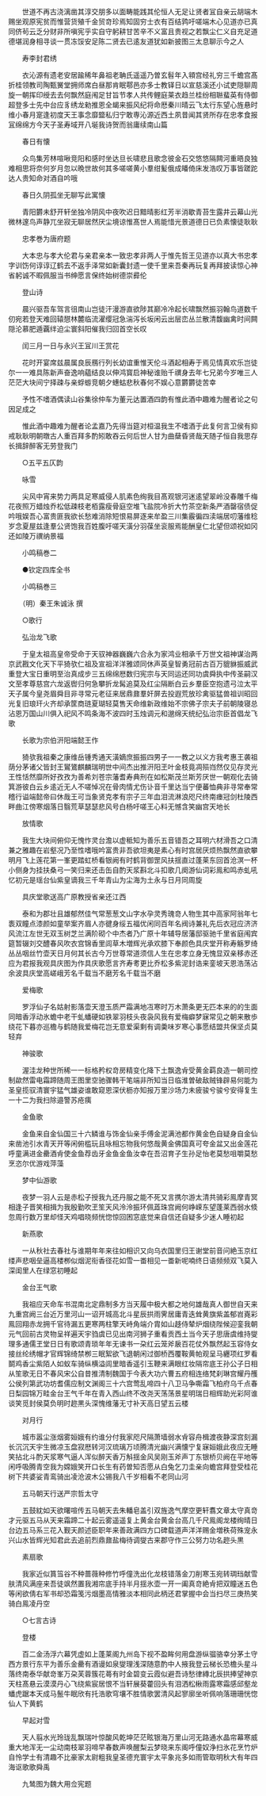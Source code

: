<!-- { "loadSidebar": true } -->
　　世道不再古浇漓凿其淳交朋多以面畴能践其伦恒人无足让贤者冝自亲云胡端木赐坐观原宪贫而惟营货殖千金贸竒珍焉知固穷士衣有百结鹑吁嗟端木心见道亦已真同侪茍云乏分财非所嗔宪乎实自守躬耕甘苦辛不义富且贵视之若飘尘仁义自充足道德堪润身相寻谈一贯冻馁安足陈二贤去已逺友道犹如新披图三太息聊示今之人

　　寿李封君绣

　　衣沁源有遗老安居踰稀年鼻祖老聃氏遥遥乃曽玄髫年入頖宫经礼穷三千蟾宫髙折桂领教司陶甄黉堂拥师席白昼那肯眠鄠邑亦多士教铎日以宣慈溪还小试吏隠聊周旋一朝挥印绶去去何飘然庭闱足甘旨节孝人共传鲤庭莱衣趋兰桂纷相聮蜚英有侍御超登多士先中台应豸绣龙勑推恩全朅来振风纪将命厯秦川晴云飞太行东望心旌悬时维小春月寔逢初度天王事念靡盬私归宁敢専沁源近西土夙昔闻其贤所存在忠孝食报冝绵绵方今天子圣寿域开八埏我诗贺而翁庸续南山篇

　　春日有懐

　　众鸟集芳林喧啾竞阳和感时坐达旦长啸悲且歌念彼金石交悠悠隔闗河重晤良独难相思将奈何岁月忽以晩世故何其多嗟嗟黄小羣绀髪俄成皤倚床发浩叹万事皆蹉跎达人贵知命对酒自吟哦

　　春日久阴孤坐无聊写此寓懐

　　青阳欝未舒开轩坐独冷阴风中夜吹迟日黯晴影红芳半消歇青苔生露井云幕山光微林邃鸟声静兀坐寂无聊居然厌尘境谅惟髙世人焉能惜光景道德日已负素懐徒耿耿

　　忠孝巻为唐府题

　　大本忠与孝大伦君与亲君亲本一致忠孝非两人于惟先哲王见道亦以真大书忠孝字训饬何谆谆辽鹤去不返手泽常如新囊封遗一使千里来吾秦再玩复再拜披读惊心神省躬诚不暇佩服当书绅愿言保终始树德崇彛伦

　　登山诗

　　晨兴驱吾车驾言徂南山岂徒汗漫游直欲陟其巅冷冷起长啸飘然振羽翰鸟道数千仞宛若登天难回辕憇林麓临流濯缨冠急湍泻长坂闲云出层峦丛兰散清馥幽禽时间闗隠沦慕肥遁覊绊迫尘寰斜阳催我归回首空长叹

　　闰三月一日与永兴王冝川王赏花

　　花时开宴席兹晨属良辰鴈行列长幼谊重惟天伦斗酒起相寿于焉见情真欢乐岂徒尔一一难具陈新声奋逸响藴结良以伸鸿寳启神秘谁贻千禩身去年七兄弟今岁唯三人茫茫大块间宁择疎与亲蜉蝣竞朝夕蟪蛄悲秋春何不娱心意欝欝徒苦幸

　　予性不嗜酒偶读山谷集徐仲车为董元达置酒四韵有惟此酒中趣难为醒者论之句因足成之

　　惟此酒中趣难为醒者论孟嘉乃先得当筵对桓温我生不嗜酒于此复何言卫侯有抑戒耿耿明朝暾古人重百拜多酌矧敢吞云何后世人甘为曲蘖昏贤哉天随子恒自我思存长揖辞醉客无劳登我门

　　○五平五仄韵

　　咏雪

　　尖风中宵来势力两具足寒威侵人肌素色绚我目髙观银河迷逺望翠岭没春雕千梅花夜照万蜡烛乔松低疎枝老栢露瘦骨庭空堆飞盐院冷折大竹茶空新条严酒罄宿债促吟哦娱吾心富贵匪我欲长愁难消除短恨易屏逐来牟盈三川集霰徧四渎端居叨藩维稔岁念夏屋兹逢羣公贤饱我百姓腹吁嗟天潢分羽葆坐衮服焉能酬皇仁北望但颂祝如冈还如陵万禩纳景福

　　小鸣稿巻二

　　●钦定四库全书

　　小鸣稿巻三

　　（明）秦王朱诚泳 撰

　　○歌行

　　弘治龙飞歌

　　于皇太祖高皇帝受命于天驭神器巍巍六合永为家鸿业相承千万世文祖神谋治两京武戡文化天下平猗欤仁祖及宣祖洋洋雅颂同休声英皇智勇冠前古百万貔貅振威武重登大宝日重明至治真成步三五绵绵厯数归宪宗与天同运还同功虞舜执中传圣嗣汉文至孝尊慈宫六龙返辔归何急攀折龙髯追莫及红尘隔断白云乡羣臣空抱遗弓泣太平天子属今皇尧眉舜目非寻常元老征来居鼎鼐羣奸屏去投遐荒放珍禽驱猛兽祖训昭回光复旧琅玕火齐却承筐商琏夏瑚轻莫售天命维新政维始不宗佛子宗夫子前朝陵寝总沾恩万国山川俱入祀风不鸣条海不波四时玉烛调元和邈绵天统纪弘治宗臣首倡龙飞歌

　　长歌为宗伯汧阳端懿王作

　　猗欤我祖秦之康维岳锺秀通天潢嫡庶振振四男子一一教之以义方我考惠王袭祖荫分茅诸父皆封王鸑鷟麒麟瑞明世中间杰出推汧阳玊叶金枝竟凋殒岿然仅见存灵光王性恬然靡所好孜孜为善希刘苍宗藩耆寿典刑在如松斯茂兰斯芳厌世一朝观化去骑箕游彼白云乡逺近无人不嗟悼况在骨肉情尤伤讣音千里达当宁便蕃恤典非寻常奉常稽行谥端懿帝曰休哉王可当象贤克孝有宗子三年血泪流淋浪咫尺终南瘗冠剑杜陵西畔曲江傍寒烟落日翳荒草瑟瑟悲风号白杨吁嗟王心料无憾含笑幽宫天地长

　　放情歌

　　我生大块间俯仰无愧怍灵台澹以虚秪知为善乐五音错吾之耳明六材滑吾之口清兼之雅趣在岩壑况乃至性嗜哦吟富贵非吾欲坦夷是素心有时宫居厌烦热飘然直欲攀明月飞上莲花第一峯更踏虹桥看银阙有时鹤背御罡风扶揺直过蓬莱东回首沧溟一杯小侧身为挂扶桑弓一笑归来还击缶自酌天浆斟北斗扣歌几阕游仙词彩鳯和鸣赤虬吼忆初元是瑶台仙紫皇谪我三千年青山为尘海为土永与日月同周旋

　　具庆堂歌送高广原教授省亲还江西

　　泰和为郡壮且雄郁然佳气常葱葱文山字水孕灵秀瑰竒人物生其中高家阿翁年七袠双瞳点漆颜如童举案齐眉人亦徤身绥五福优闲同百年名阀诗兼礼先后衣冠应济济风流江左世无双玉树芝兰满阶砌个中杰者乃广原十年辅导居藩邸驱驰千里省庭闱宾筵暂辍刘交醴春风吹衣宫锦香里闾草木増辉光承欢膝下奉颜色具庆堂开称寿觞罗绮丛丛咽丝竹壶天日月何其长古今万世尊常道须信人生在忠孝立身无愧显双亲移赤还应为君报我观具庆图为作具庆歌愿言齐寿耉更比乔松多紫泥封诰来銮坡天恩浩荡沾余波具庆堂高嵯峨芳名千载当不磨芳名千载当不磨

　　爱梅歌

　　罗浮仙子名姑射影落壶天澄玉质严霜满地冱寒时万木萧条更无匹本来的的生面同暗香浮动氷蟾中老干虬蟠硬如铁翠羽枝头夜袅风我有爱梅癖梦寐常见之朝来散歩绕花下暮亦巡檐与鹤随我爱梅花岂无意爱渠剩有调羮味岁寒心事愿结盟共保坚贞莫轻弃

　　神骏歌

　　渥洼龙种世所稀一一标格矜权竒房精变化降下土飘逸肻受黄金羁良造一朝司控制歘然雷电霜蹄随周王图里空驰骤韩干笔端非所知当日临淮曽破敌贼锋辟易何能为圣皇揽驭清寰宇猛气雄姿谁敢窥恩深伏枥亦知报万里沙场力未疲骏兮骏兮安得复生一十二为我扫除邉警苏疮痍

　　金鱼歌

　　金鱼来自金仙国三十六鳞谁与饰金仙亲手傅金泥满池都作黄金色自疑身自金仙来凿池引水青天开等闲俯槛玩且咏相忘物我何悠哉黄金佛国真可夸金盆又出金莲花呼童满进金罍酒肻使金鱼荐齿牙金鱼金鱼汝幸在吾沼育子生孙足怡老莫愁咀嚼莫愁烹恣尔优游戏萍藻

　　梦中仙游歌

　　夜梦一羽人云是赤松子授我九还丹服之能不死又言携尔游太清共骑彩鳯摩青冥相逢子晋笑相揖为我殷勤吹玊笙天风泠泠振环佩蕋珠宫阙何峥嵘东望蓬莱西弱水倐忽周行数万里却怪天鸡唱晓频恍惚惊回困窓底觉来自信还自疑多少迷人睡初起

　　新燕歌

　　一从秋社去春社与谁期年年来往如相识又向乌衣国里归王谢堂前音问絶玉京红缕声悲咽垒逼高楼栁似烟泥衔香径花如雪一畨相见一畨新呢喃终日语频频双飞莫入深闺里人在绿窓初睡起

　　金台王气歌

　　我祖应天命车书混南北定鼎制多方当天履中极大都之地何雄哉真人御世自天来九重宫阙三台近万里河山一诏开城高北斗星辰拱雨霁居庸青迭耸黄旗紫盖郁岧嶤彩鳯回翔赤龙拥千官待漏五更寒两柱擎天峙角端介胄如山趍侍辇炉烟绕陛候迎銮我朝元气回前古灵物呈祥遍天宇驺虞已见出南河狮子重看贡西土当今天子思唐虞维持燮理多通儒玊堂日日有歌颂青琐年年无谏书一朶红云笼斧扆百花仗外飘然起玉容侍女接丝纶绣帽才官辉锦绮禁栁三眠絮欲飞退朝闲过御桥西覆鞍黄帕观呈马纒项红罗看鬬鸡香尘紫陌人如蚁车骑纵横溢闾里暗香遥引玉鞭来满眼红妆隔帘底王孙公子日相从笙歌无日不春风宋公自昔推清制魏国于今表大功六曹五府相连络梵刹琳宫耀丹雘公侯列第武功坊耆儒应制文渊阁三十六宫莺乱啼四十八卫马争嘶霜飞柏府乌千点春日梨园锦万畦金台王气千年在青入西山终不改尧天荡荡景星明瑞日相辉助光彩阿谁谈笑觅封侯莫负明时趂黒头深愧维藩无寸补天高日望五云楼

　　对月行

　　城市嚣尘涨烟雾姮娥有约谁分付我家咫尺隔萧墙弱水肻容舟楫渡夜静深宫刻漏长沉沉天宇生微凉玉盘寂厯转河汉琉璃万顷腾清光幽兴满懐宁复寐姮娥此夜应无睡笑拈北斗酌天浆寒气逼人浑似醉天香万斛揺金风吴刚玉斧声丁东银桥贝阙在平地等闲呼吸腾青空我为嫦娥笑开口长生有药曽知否愿从白兔乞刀圭亲向蟾宫拜登受桂花树下共婆娑青鸾骑出凌沧波木公锡我八千岁相看不老同山河

　　五马朝天行送严宗哲太守

　　五鼓紞如天欲曙喧传五马朝天去朱轓皂盖引双旌逸气摩空更轩翥文章太守真竒才元驱五马从天来霜蹄二十起云雾遥遥复上黄金台黄金台高几千尺鳯阁龙楼绚晴日台边五马系三花入觐天颜述臣职年来善政满四方口碑载道声洋洋赐金増秩荷殊宠永兴山水皆辉光知君此去追前烈鼎鼐盐梅待调燮古来郡守作三公努力功名趂头黒

　　素扇歌

　　我家近似篔筜谷不种蔷薇种修竹呼僮洗出化龙枝错落金刀削寒玉宛转琱珰献雪肤清风满座来吾徒飒然置我湘帘底手持半月揺氷壶一开一阖真竒絶肻把双瞳迷五色等闲欲倩右军书却恐霜笺污烟墨高情雅淡本相同此柄还君掌握中会当扫尽三庚热笑骑白鳯凌丹空

　　○七言古诗

　　登楼

　　百二金汤浮六幕凭虚如上蓬莱阁九州岛下视不盈眸何用盘游纵骝骆幸分茅土守西方景行东平为善乐金罍有酒谩如泉燮理浅深随意酌中人掖我登云梯长恐檐头星斗落终南泰华献竒峯万朶芙蓉簇花蕚有时金碧变云霞似避吾诗愁律縳北辰拱捧望神京天柱髙悬云漠漠丹心飞绕紫宸居恨不当轩展葵藿回头有泪洒松楸雨露寒霜感邱壑龙蟠虎踞本天成马鬛牛眠欣有托浩歌穹壤不胜情歌罢清风起寥廓坐听佩响落珊珊恍惚仙人下黄鹤

　　早起对雪

　　天人翦水光玲珑乱飘瑞叶惊酸风乾坤茫茫眩银海万里山河无路通水晶帘幕寒威重大地浑无一尘动南枝翠羽啼早春数声唤醒梨云梦晓来东阁呼僮奴浄扫氷花烹竹炉自怜学士有清趣不比豪家太尉粗我皇圣德充寰宇太平象兆多如雨管取明秋大有年四海讴歌歌舜禹

　　九鸶图为魏大用佥宪题

